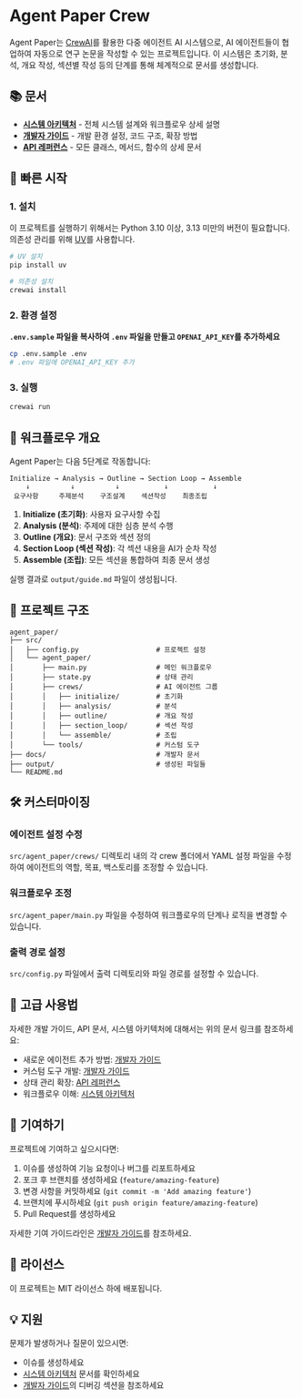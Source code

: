 # Agent Paper Crew

Agent Paper는 [CrewAI](https://crewai.com)를 활용한 다중 에이전트 AI 시스템으로, AI 에이전트들이 협업하여 자동으로 연구 논문을 작성할 수 있는 프로젝트입니다. 이 시스템은 초기화, 분석, 개요 작성, 섹션별 작성 등의 단계를 통해 체계적으로 문서를 생성합니다.

## 📚 문서

- **[시스템 아키텍처](docs/architecture.md)** - 전체 시스템 설계와 워크플로우 상세 설명
- **[개발자 가이드](docs/development-guide.md)** - 개발 환경 설정, 코드 구조, 확장 방법
- **[API 레퍼런스](docs/api-reference.md)** - 모든 클래스, 메서드, 함수의 상세 문서

## 🚀 빠른 시작

### 1. 설치

이 프로젝트를 실행하기 위해서는 Python 3.10 이상, 3.13 미만의 버전이 필요합니다. 의존성 관리를 위해 [UV](https://docs.astral.sh/uv/)를 사용합니다.

```bash
# UV 설치
pip install uv

# 의존성 설치
crewai install
```

### 2. 환경 설정

**`.env.sample` 파일을 복사하여 `.env` 파일을 만들고 `OPENAI_API_KEY`를 추가하세요**

```bash
cp .env.sample .env
# .env 파일에 OPENAI_API_KEY 추가
```

### 3. 실행

```bash
crewai run
```

## 🔄 워크플로우 개요

Agent Paper는 다음 5단계로 작동합니다:

```
Initialize → Analysis → Outline → Section Loop → Assemble
    ↓          ↓          ↓           ↓           ↓
 요구사항     주제분석    구조설계    섹션작성    최종조립
```

1. **Initialize (초기화)**: 사용자 요구사항 수집
2. **Analysis (분석)**: 주제에 대한 심층 분석 수행
3. **Outline (개요)**: 문서 구조와 섹션 정의
4. **Section Loop (섹션 작성)**: 각 섹션 내용을 AI가 순차 작성
5. **Assemble (조립)**: 모든 섹션을 통합하여 최종 문서 생성

실행 결과로 `output/guide.md` 파일이 생성됩니다.

## 📂 프로젝트 구조

```
agent_paper/
├── src/
│   ├── config.py                   # 프로젝트 설정
│   └── agent_paper/
│       ├── main.py                 # 메인 워크플로우
│       ├── state.py                # 상태 관리
│       ├── crews/                  # AI 에이전트 그룹
│       │   ├── initialize/         # 초기화
│       │   ├── analysis/           # 분석
│       │   ├── outline/            # 개요 작성
│       │   ├── section_loop/       # 섹션 작성
│       │   └── assemble/           # 조립
│       └── tools/                  # 커스텀 도구
├── docs/                           # 개발자 문서
├── output/                         # 생성된 파일들
└── README.md
```

## 🛠️ 커스터마이징

### 에이전트 설정 수정

`src/agent_paper/crews/` 디렉토리 내의 각 crew 폴더에서 YAML 설정 파일을 수정하여 에이전트의 역할, 목표, 백스토리를 조정할 수 있습니다.

### 워크플로우 조정

`src/agent_paper/main.py` 파일을 수정하여 워크플로우의 단계나 로직을 변경할 수 있습니다.

### 출력 경로 설정

`src/config.py` 파일에서 출력 디렉토리와 파일 경로를 설정할 수 있습니다.

## 🔧 고급 사용법

자세한 개발 가이드, API 문서, 시스템 아키텍처에 대해서는 위의 문서 링크를 참조하세요:

- 새로운 에이전트 추가 방법: [개발자 가이드](docs/development-guide.md#새로운-에이전트-추가)
- 커스텀 도구 개발: [개발자 가이드](docs/development-guide.md#커스텀-도구-개발)
- 상태 관리 확장: [API 레퍼런스](docs/api-reference.md#상태-관리-모델)
- 워크플로우 이해: [시스템 아키텍처](docs/architecture.md#워크플로우-상세)

## 🤝 기여하기

프로젝트에 기여하고 싶으시다면:

1. 이슈를 생성하여 기능 요청이나 버그를 리포트하세요
2. 포크 후 브랜치를 생성하세요 (`feature/amazing-feature`)
3. 변경 사항을 커밋하세요 (`git commit -m 'Add amazing feature'`)
4. 브랜치에 푸시하세요 (`git push origin feature/amazing-feature`)
5. Pull Request를 생성하세요

자세한 기여 가이드라인은 [개발자 가이드](docs/development-guide.md#기여-워크플로우)를 참조하세요.

## 📄 라이선스

이 프로젝트는 MIT 라이선스 하에 배포됩니다.

## 💡 지원

문제가 발생하거나 질문이 있으시면:

- 이슈를 생성하세요
- [시스템 아키텍처](docs/architecture.md) 문서를 확인하세요
- [개발자 가이드](docs/development-guide.md)의 디버깅 섹션을 참조하세요
